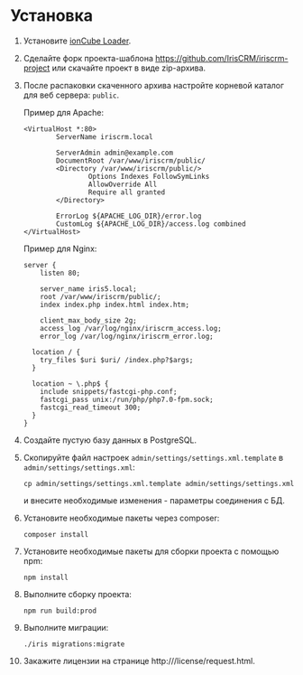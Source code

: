 Установка
=========

1.  Установите [ionCube Loader](http://iris-crm.ru/install-php-under-linux).

1.  Сделайте форк проекта-шаблона https://github.com/IrisCRM/iriscrm-project 
    или скачайте проект в виде zip-архива.

1.  После распаковки скаченного архива настройте корневой каталог 
    для веб сервера: `public`.
    
    Пример для Apache:
    ```
    <VirtualHost *:80>
            ServerName iriscrm.local
    
            ServerAdmin admin@example.com
            DocumentRoot /var/www/iriscrm/public/
            <Directory /var/www/iriscrm/public/>
                    Options Indexes FollowSymLinks
                    AllowOverride All
                    Require all granted
            </Directory>
    
            ErrorLog ${APACHE_LOG_DIR}/error.log
            CustomLog ${APACHE_LOG_DIR}/access.log combined
    </VirtualHost>
    ```

    Пример для Nginx:
    ```
    server {
        listen 80;
    
        server_name iris5.local;
        root /var/www/iriscrm/public/;
        index index.php index.html index.htm;
    
        client_max_body_size 2g;
        access_log /var/log/nginx/iriscrm_access.log;
        error_log /var/log/nginx/iriscrm_error.log;
    
      location / {
        try_files $uri $uri/ /index.php?$args;
      }
    
      location ~ \.php$ {
        include snippets/fastcgi-php.conf;
        fastcgi_pass unix:/run/php/php7.0-fpm.sock;
        fastcgi_read_timeout 300;
      }
    }
    ```

1.  Создайте пустую базу данных в PostgreSQL.

1.  Скопируйте файл настроек `admin/settings/settings.xml.template` 
    в `admin/settings/settings.xml`:
    ```
    cp admin/settings/settings.xml.template admin/settings/settings.xml
    ```
    и внесите необходимые изменения - параметры соединения с БД.

1.  Установите необходимые пакеты через composer:
    ```
    composer install
    ```

1.  Установите необходимые пакеты для сборки проекта с помощью npm:
    ```
    npm install
    ```
    
1.  Выполните сборку проекта:
    ```
    npm run build:prod
    ```

1.  Выполните миграции:
    ```
    ./iris migrations:migrate
    ```
    
1.  Закажите лицензии на странице http://<iris crm>/license/request.html.